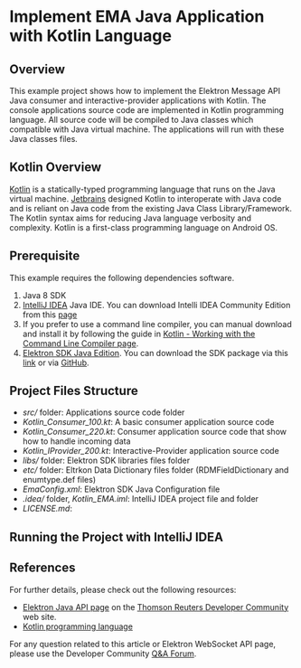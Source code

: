 # Implement EMA Java Application with Kotlin Language

## Overview

This example project shows how to implement the Elektron Message API Java consumer and interactive-provider applications with Kotlin. The console applications source code are implemented in Kotlin programming language. All source code will be compiled to Java classes which compatible with Java virtual machine. The applications will run with these Java classes files. 

## Kotlin Overview

[Kotlin](https://kotlinlang.org/) is a statically-typed programming language that runs on the Java virtual machine. [Jetbrains](https://www.jetbrains.com/) designed Kotlin to interoperate with Java code and is reliant on Java code from the existing Java Class Library/Framework. The Kotlin syntax aims for reducing Java language verbosity and complexity. Kotlin is a first-class programming language on Android OS. 

## Prerequisite
This example requires the following dependencies software.
1. Java 8 SDK
2. [IntelliJ IDEA](https://www.jetbrains.com/idea/) Java IDE. You can download Intelli IDEA Community Edition from this [page](https://www.jetbrains.com/idea/download/index.html) 
3. If you prefer to use a command line compiler, you can manual download and install it by following the guide in [Kotlin - Working with the Command Line Compiler page](https://kotlinlang.org/docs/tutorials/command-line.html).
4. [Elektron SDK Java Edition](https://developers.thomsonreuters.com/elektron/elektron-sdk-java). You can download the SDK package via this [link](https://developers.thomsonreuters.com/elektron/elektron-sdk-java/downloads) or via [GitHub](https://github.com/thomsonreuters/Elektron-SDK).

## Project Files Structure
- *src/* folder: Applications source code folder
- *Kotlin_Consumer_100.kt*: A basic consumer application source code 
- *Kotlin_Consumer_220.kt*: Consumer application source code that show how to handle incoming data
- *Kotlin_IProvider_200.kt*: Interactive-Provider application source code
- *libs/* folder: Elektron SDK libraries files folder
- *etc/* folder: Eltrkon Data Dictionary files folder (RDMFieldDictionary and enumtype.def files)
- *EmaConfig.xml*: Elektron SDK Java Configuration file
- *.idea/* folder, *Kotlin_EMA.iml*: IntelliJ IDEA project file and folder
- *LICENSE.md*: 

## Running the Project with IntelliJ IDEA

## References
For further details, please check out the following resources:
* [Elektron Java API page](https://developers.thomsonreuters.com/elektron/elektron-sdk-java/) on the [Thomson Reuters Developer Community](https://developers.thomsonreuters.com/) web site.
* [Kotlin programming language](https://kotlinlang.org/)

For any question related to this article or Elektron WebSocket API page, please use the Developer Community [Q&A Forum](https://community.developers.thomsonreuters.com/).


